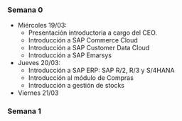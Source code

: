 ### Semana 0
- Miércoles 19/03: 
	- Presentación introductoria a cargo del CEO.
	- Introducción a SAP Commerce Cloud
	- Introducción a SAP Customer Data Cloud
	- Introducción a SAP Emarsys
- Jueves 20/03: 
	- Introducción a SAP ERP: SAP R/2, R/3 y S/4HANA
	- Introducción al módulo de Compras
	- Introducción a gestión de stocks
- Viernes 21/03
### Semana 1
